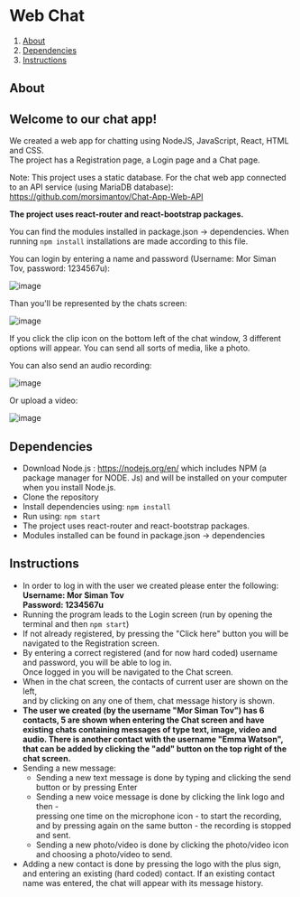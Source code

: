 # Web Chat

1. [About](#About)
2. [Dependencies](#Dependencies)
3. [Instructions](#Instructions)

## About

## Welcome to our chat app! 

We created a web app for chatting using NodeJS, JavaScript, React, HTML and CSS.\
The project has a Registration page, a Login page and a Chat page.

Note: This project uses a static database. For the chat web app connected to an API service (using MariaDB database): https://github.com/morsimantov/Chat-App-Web-API

**The project uses react-router and react-bootstrap packages.**

You can find the modules installed in package.json -> dependencies. When running ```npm install``` installations are made according to this file.

You can login by entering a name and password (Username: Mor Siman Tov, password: 1234567u):

![image](https://github.com/morsimantov/Chat-App-Web/assets/92635551/ee853da3-64d7-4c87-a4d1-fb0eb421c32f)

Than you'll be represented by the chats screen:

![image](https://github.com/morsimantov/Chat-App-Web/assets/92635551/841e7c3a-e226-4858-bb8d-2de0b51a4025)

If you click the clip icon on the bottom left of the chat window, 3 different options will appear. You can send all sorts of media, like a photo.

You can also send an audio recording:

![image](https://github.com/morsimantov/Chat-App-Web/assets/92635551/2a8b3e70-31b9-4879-9d25-5ed311546570)

Or upload a video:

![image](https://github.com/morsimantov/Chat-App-Web/assets/92635551/2540b43c-ea55-4c25-bb9c-a7c15f626c97)



## Dependencies

* Download Node.js : https://nodejs.org/en/ which includes NPM (a package manager for NODE. Js) and will be installed on your computer when you install Node.js. 
* Clone the repository
* Install dependencies using:
  ```npm install```
* Run using:
  ```npm start```  
* The project uses react-router and react-bootstrap packages.
* Modules installed can be found in package.json -> dependencies


## Instructions

* In order to log in with the user we created please enter the following:\
**Username: Mor Siman Tov**\
**Password: 1234567u**
* Running the program leads to the Login screen (run by opening the terminal and then ```npm start```)
* If not already registered, by pressing the "Click here" button you will be navigated to the Registration screen.
* By entering a correct registered (and for now hard coded) username and password, you will be able to log in.\
  Once logged in you will be navigated to the Chat screen.
* When in the chat screen, the contacts of current user are shown on the left,\
  and by clicking on any one of them, chat message history is shown.
* **The user we created (by the username "Mor Siman Tov") has 6 contacts, 5 are shown when entering the Chat screen and have existing chats containing messages of type text, image, video and audio. There is another contact with the username "Emma Watson", that can be added by clicking the "add" button on the top right of the chat screen.**  
* Sending a new message:
  * Sending a new text message is done by typing and clicking the send button or by pressing Enter
  * Sending a new voice message is done by clicking the link logo and then -\
    pressing one time on the microphone icon - to start the recording, and by pressing again on the same button - the recording is stopped and sent.
  * Sending a new photo/video is done by clicking the photo/video icon and choosing a photo/video to send.
* Adding a new contact is done by pressing the logo with the plus sign, and entering an existing (hard coded) contact. If an existing contact name was entered, the chat will appear with its message history.
